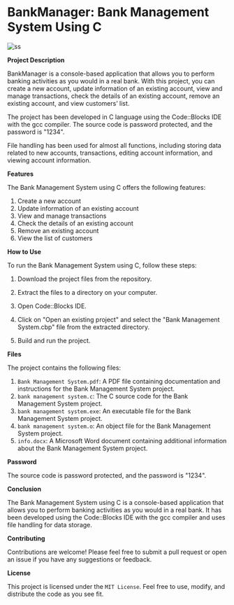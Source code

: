 # BankManager: Bank Management System Using C

![ss](https://user-images.githubusercontent.com/93007427/154793792-72f134f9-464e-4586-a93f-fc4c115afe8f.jpg)

**Project Description**

BankManager is a console-based application that allows you to perform banking activities as you would in a real bank. With this project, you can create a new account, update information of an existing account, view and manage transactions, check the details of an existing account, remove an existing account, and view customers’ list.

The project has been developed in C language using the Code::Blocks IDE with the gcc compiler. The source code is password protected, and the password is "1234".

File handling has been used for almost all functions, including storing data related to new accounts, transactions, editing account information, and viewing account information.

**Features**

The Bank Management System using C offers the following features:

1. Create a new account
2. Update information of an existing account
3. View and manage transactions
4. Check the details of an existing account
5. Remove an existing account
6. View the list of customers

**How to Use**

To run the Bank Management System using C, follow these steps:

1. Download the project files from the repository.

2. Extract the files to a directory on your computer.

3. Open Code::Blocks IDE.

4. Click on "Open an existing project" and select the "Bank Management System.cbp" file from the extracted directory.

5. Build and run the project.

**Files**

The project contains the following files:

1. `Bank Management System.pdf`: A PDF file containing documentation and instructions for the Bank Management System project.
2. `bank management system.c`: The C source code for the Bank Management System project.
3. `bank management system.exe`: An executable file for the Bank Management System project.
4. `bank management system.o`: An object file for the Bank Management System project.
5. `info.docx`: A Microsoft Word document containing additional information about the Bank Management System project.

**Password**

The source code is password protected, and the password is "1234".

**Conclusion**

The Bank Management System using C is a console-based application that allows you to perform banking activities as you would in a real bank. It has been developed using the Code::Blocks IDE with the gcc compiler and uses file handling for data storage.

**Contributing**

Contributions are welcome! Please feel free to submit a pull request or open an issue if you have any suggestions or feedback.

**License**

This project is licensed under the `MIT License`. Feel free to use, modify, and distribute the code as you see fit.
